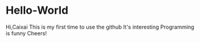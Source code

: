 # Hello-World
Hi,Caixai
This is my first time to use the github
It's interesting
Programming is funny
Cheers!
